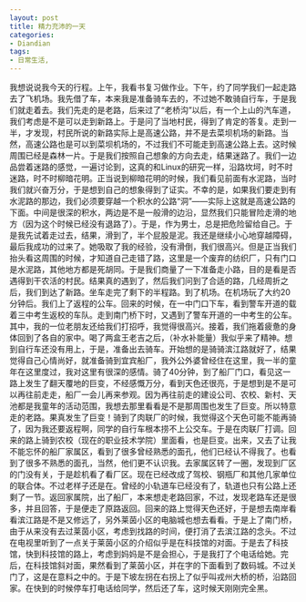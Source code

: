 ```yaml
---
layout: post
title: 精力充沛的一天
categories:
- Diandian
tags:
- 日常生活, 
---
```

我想说说我今天的行程。上午，我看书复习做作业。下午，约了同学我们一起走路去了飞机场。我先借了车，本来我是准备骑车去的，不过她不敢骑自行车，于是我们就走着去。我们先走的是老路，后来过了“老桥沟”以后，有一个上山的汽车道，我们考虑是不是可以走到新路上。于是问了当地村民，得到了肯定的答复。走到一半，才发现，村民所说的新路实际上是高速公路，并不是去菜坝机场的新路。当然，高速公路也是可以到菜坝机场的，不过我们不可能走到高速公路上去。这时候周围已经是森林一片。于是我们按照自己想象的方向去走，结果迷路了。我们一边品尝着迷路的感觉，一遍讨论到，这真的和Linux的研究一样，沿路坎坷，时不时迷路，时不时柳暗花明。正当说到柳暗花明的时候，我们看见前面有水泥路，当时我们就兴奋万分，于是想到自己的想象得到了证实。不幸的是，如果我们要走到有水泥路的那边，我们必须要穿越一个积水的公路“洞”——实际上这就是高速公路的下面。中间是很深的积水，两边是不是一般滑的边沿，显然我们只能冒险走滑的地方（因为这个时候已经没有退路了）。于是，作为男士，总是把危险留给自己。于是我先试着走过去，结果，滑到了，半个屁股是泥。我还是继续小心地穿越障碍，最后我成功的过来了。她吸取了我的经验，没有滑倒，我们很高兴。但是正当我们抬头看这周围的时候，才知道自己走错了路，这里是一个废弃的纺织厂，只有门口是水泥路，其他地方都是死胡同。于是我们商量了一下准备走小路，目的是看是否遇得到干农活的村民。结果真的遇到了，然后我们问到了合适的路，几经周折之后，我们到达了新路。坐车走完了剩下的半程路。到了机场。在机场玩了大约20分钟后。我们上了返程的公车。回来的时候，在一中门口下车，看到警车开道的载着三中考生返校的车队。走到南门桥下时，又遇到了警车开道的一中考生的公车。其中，我的一位老朋友还给我们打招呼，我觉得很高兴。接着，我们拖着疲惫的身体回到了各自的家中。喝了两盒王老吉之后，（补水补能量）我似乎来了精神。想到自行车还没有用上，于是，准备出去骑车。开始想的是骑骑滨江路就好了，结果觉得自己心情尚好，就准备骑到宜宾船厂，我外公外婆曾经住在这里，我一半的童年在这里度过，我对这里有很深的感情。骑了40分钟，到了船厂门口，看见这一路上发生了翻天覆地的巨变，不经感慨万分，看到天色还很亮，于是想到是不是可以再往前走走，船厂一会儿再来参观。因为再往前走的建设公司、农校、新村、天池都是我童年的活动范围，我想去那里看看是不是那周围也发生了巨变。所以特意走的老路。果真发生了巨变！骑到了肉联厂的时候，我觉得这个天色可能不能再骑了，因为我还要返程啊，同学的自行车根本捞不上公交车。于是在肉联厂打调。回来的路上骑到农校（现在的职业技术学院）里面看，也是巨变。出来，又去了让我不能忘怀的船厂家属区，看到了很多曾经熟悉的面孔，他们已经认不得我了。也看到了很多不熟悉的面孔，当然，他们更不认识我。去家属区转了一圈，发现到厂区的门没有关，于是趁机看了看厂区。现在已经改成了驾校、钢瓶厂和其他几家单位的联合体。不过老样子还是在。曾经的小轨道车已经没有了，轨道也只有公路上还剩了一节。返回家属院，出了船厂，本来想走老路回家，不过，发现老路车还是很多，并且回答，于是便走了原路返回。回来的路上觉得天色还好，于是想去南岸看看滨江路是不是又修远了，另外莱茵小区的电脑城也想去看看。于是上了南门桥，由于从来没有去过莱茵小区，考虑到找路的时间，便打消了去滨江路的念头。不过在电视里听到了一点关于莱茵小区的介绍似乎是在科技馆的对面。于是去了科技馆，快到科技馆的路上，考虑到妈妈是不是会担心，于是我打了个电话给她。完后，在科技馆斜对面，果然看到了莱茵小区，并在字的下面看到了数码城。不过关门了，这是在意料之中的。于是下坡左拐在右拐上了似乎叫戎州大桥的桥，沿路回家。在快到的时候停车打电话给同学，然后还了车，这时候天刚刚完全黑。